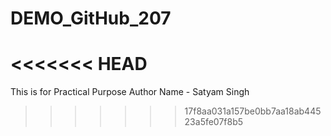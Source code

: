 # DEMO_GitHub_207
<<<<<<< HEAD
=======
This is for Practical Purpose
Author Name - Satyam Singh
>>>>>>> 17f8aa031a157be0bb7aa18ab44523a5fe07f8b5
